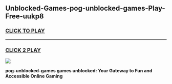 
## Unblocked-Games-pog-unblocked-games-Play-Free-uukp8
<h3>
<a href="https://premium76.site?title=pog-unblocked-games&ref=22A">CLICK TO PLAY</a></h3>
<hr>

<h3>
<a href="https://premium76.site?title=pog-unblocked-games&ref=22A">CLICK 2 PLAY</a>
  
</h3>

<a href="https://premium76.site?title=pog-unblocked-games&ref=22A"><img src="https://clearcache.store/games.png"></a>


**pog-unblocked-games games unblocked: Your Gateway to Fun and Accessible Online Gaming**
